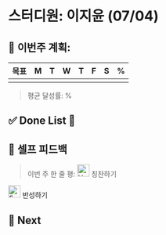 # 스터디원: 이지윤 (07/04)

## 🚀 이번주 계획:

| 목표              | M   | T   | W   | T   | F   | S   | %   |
| ----------------- | --- | --- | --- | --- | --- | --- | --- |
|  |   |     |     |     |     |     |   |

> 평균 달성률: % <br>

## ✅ Done List 🌸

## 🎉 셀프 피드백

> 이번 주 한 줄 평: 
<img src="https://raw.githubusercontent.com/Tarikul-Islam-Anik/Animated-Fluent-Emojis/master/Emojis/Smilies/Hugging%20Face.png" alt="Hugging Face" width="25" height="25"> 칭찬하기 </img>


<img src="https://raw.githubusercontent.com/Tarikul-Islam-Anik/Animated-Fluent-Emojis/master/Emojis/Smilies/Face%20with%20Monocle.png" alt="Face with Monocle" width="25" height="25"> 반성하기</img>


## 🌱 Next
